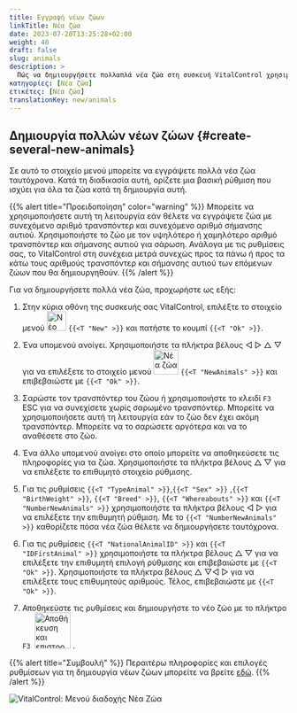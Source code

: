 ```yaml
---
title: Εγγραφή νέων ζώων
linkTitle: Νέα ζώα
date: 2023-07-28T13:25:28+02:00
weight: 40
draft: false
slug: animals
description: >
  Πώς να δημιουργήσετε πολλαπλά νέα ζώα στη συσκευή VitalControl χρησιμοποιώντας μία μόνο ενέργεια.
κατηγορίες: [Νέα ζώα]
ετικέτες: [Νέα ζώα]
translationKey: new/animals
---
```

## Δημιουργία πολλών νέων ζώων {#create-several-new-animals}

Σε αυτό το στοιχείο μενού μπορείτε να εγγράψετε πολλά νέα ζώα ταυτόχρονα. Κατά τη διαδικασία αυτή, ορίζετε μια βασική ρύθμιση που ισχύει για όλα τα ζώα κατά τη δημιουργία αυτή.

{{% alert title="Προειδοποίηση" color="warning" %}}
Μπορείτε να χρησιμοποιήσετε αυτή τη λειτουργία εάν θέλετε να εγγράψετε ζώα με συνεχόμενο αριθμό τρανσπόντερ και συνεχόμενο αριθμό σήμανσης αυτιού. Χρησιμοποιήστε το ζώο με τον υψηλότερο ή χαμηλότερο αριθμό τρανσπόντερ και σήμανσης αυτιού για σάρωση. Ανάλογα με τις ρυθμίσεις σας, το VitalControl στη συνέχεια μετρά συνεχώς προς τα πάνω ή προς τα κάτω τους αριθμούς τρανσπόντερ και σήμανσης αυτιού των επόμενων ζώων που θα δημιουργηθούν.
{{% /alert %}}

Για να δημιουργήσετε πολλά νέα ζώα, προχωρήστε ως εξής:

1. Στην κύρια οθόνη της συσκευής σας VitalControl, επιλέξτε το στοιχείο μενού <img src="/icons/main/new-animal.svg" width="35" align="bottom" alt="Νέο ζώο" /> `{{<T "New" >}}` και πατήστε το κουμπί `{{<T "Ok" >}}`.

2. Ένα υπομενού ανοίγει. Χρησιμοποιήστε τα πλήκτρα βέλους ◁ ▷ △ ▽ για να επιλέξετε το στοιχείο μενού <img src="/icons/main/new-animals.svg" width="45" align="bottom" alt="Νέα ζώα" /> `{{<T "NewAnimals" >}}` και επιβεβαιώστε με `{{<T "Ok" >}}`.

3. Σαρώστε τον τρανσπόντερ του ζώου ή χρησιμοποιήστε το κλειδί `F3` ESC για να συνεχίσετε χωρίς σαρωμένο τρανσπόντερ. Μπορείτε να χρησιμοποιήσετε αυτή τη λειτουργία εάν το ζώο δεν έχει ακόμη τρανσπόντερ. Μπορείτε να το σαρώσετε αργότερα και να το αναθέσετε στο ζώο.

4. Ένα άλλο υπομενού ανοίγει στο οποίο μπορείτε να αποθηκεύσετε τις πληροφορίες για τα ζώα. Χρησιμοποιήστε τα πλήκτρα βέλους △ ▽ για να επιλέξετε το επιθυμητό στοιχείο ρύθμισης.

5. Για τις ρυθμίσεις `{{<T "TypeAnimal" >}}`,`{{<T "Sex" >}}` ,`{{<T "BirthWeight" >}}`, `{{<T "Breed" >}}`, `{{<T "Whereabouts" >}}` και `{{<T "NumberNewAnimals" >}}` χρησιμοποιήστε τα πλήκτρα βέλους ◁ ▷ για να επιλέξετε την επιθυμητή ρύθμιση. Με το `{{<T "NumberNewAnimals" >}}` καθορίζετε πόσα νέα ζώα θέλετε να δημιουργήσετε ταυτόχρονα.

6. Για τις ρυθμίσεις `{{<T "NationalAnimalID" >}}` και `{{<T "IDFirstAnimal" >}}` χρησιμοποιήστε τα πλήκτρα βέλους △ ▽ για να επιλέξετε την επιθυμητή επιλογή ρύθμισης και επιβεβαιώστε με `{{<T "Ok" >}}`. Χρησιμοποιήστε τα πλήκτρα βέλους △ ▽◁ ▷ για να επιλέξετε τους επιθυμητούς αριθμούς. Τέλος, επιβεβαιώστε με `{{<T "Ok" >}}`.

7. Αποθηκεύστε τις ρυθμίσεις και δημιουργήστε το νέο ζώο με το πλήκτρο `F3` &nbsp;<img src="/icons/footer/save_exit.svg" width="65" align="bottom" alt="Αποθήκευση και επιστροφή" />&nbsp;.

{{% alert title="Συμβουλή" %}}
Περαιτέρω πληροφορίες και επιλογές ρυθμίσεων για τη δημιουργία νέων ζώων μπορείτε να βρείτε [εδώ](../../settings/animal-registration/).
{{% /alert %}}

   ![VitalControl: Μενού διαδοχής Νέα Ζώα](../images/newanimals.png "Δημιουργία νέων ζώων")
